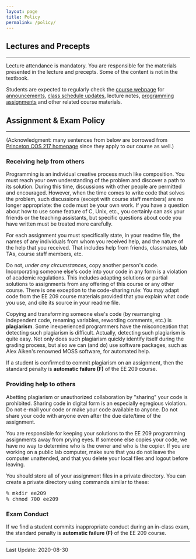 ```yaml
---
layout: page
title: Policy
permalink: /policy/
---
```


<h2> Lectures and Precepts </h2>
<hr>

<p>
Lecture attendance is mandatory. You are responsible for
the materials presented in the lecture and precepts. Some of the
content is not in the textbook.

Students are expected to regularly check
the <a href="../">course
webpage</a>
for <a href="../announcements">announcements</a>, <a href="../syllabus">class
schedule updates</a>, lecture
notes, <a href="../assign">programming assignments</a> and
other related course materials.
</p>

<h2> Assignment &amp; Exam Policy </h2>

<hr>

(Acknowledgment: many sentences from below are borrowed
from <a href="http://www.cs.princeton.edu/courses/archive/spring10/cos217/">Princeton
COS 217 homepage</a> since they apply to our course as well.)

<h3> Receiving help from others </h3>

Programming is an individual creative process much like
composition. You must reach your own understanding of the problem and
discover a path to its solution. During this time, discussions with
other people are permitted and encouraged. However, when the time
comes to write code that solves the problem, such discussions (except
with course staff members) are no longer appropriate: the code must be
your own work. If you have a question about how to use some feature of
C, Unix, etc., you certainly can ask your friends or the teaching
assistants, but specific questions about code you have written must be
treated more carefully.

<p>
For each assignment you must specifically state, in your readme file,
the names of any individuals from whom you received help, and the
nature of the help that you received. That includes help from friends,
classmates, lab TAs, course staff members, etc.

</p><p>
Do not, <i>under any circumstances</i>, copy another person's
code. Incorporating someone else's code into your code in any form is
a violation of academic regulations. This includes adapting solutions
or partial solutions to assignments from any offering of this course
or any other course. There is one exception to the code-sharing rule:
You may adapt code from the EE 209 course materials provided that you
explain what code you use, and cite its source in your readme file.

</p><p>
Copying and transforming someone else's code (by rearranging
independent code, renaming variables, rewording comments, etc.) is
<b>plagiarism</b>. Some inexperienced programmers have the
misconception that detecting such plagiarism is difficult. Actually,
detecting such plagiarism is quite easy. Not only does such plagiarism
quickly identify itself during the grading process, but also we can
(and do) use software packages, such as Alex Aiken's renowned MOSS
software, for automated help.

</p><p>
If a student is confirmed to commit plagiarism on an assignment, then
the standard penalty is <b>automatic failure (F)</b> of the EE 209
course.

</p><h3> Providing help to others </h3>
<p>
Abetting plagiarism or unauthorized collaboration by "sharing" your
code is prohibited. Sharing code in digital form is an especially
egregious violation. Do not e-mail your code or make your code
available to anyone. Do not share your code with anyone even after the
due date/time of the assignment.

</p><p>
You are responsible for keeping your solutions to the EE 209
programming assignments away from prying eyes. If someone else copies
your code, we have no way to determine who is the owner and who is the
copier. If you are working on a public lab computer, make sure
that you do not leave the computer unattended, and that you delete
your local files and logout before leaving.

You should store all of your assignment files in a private
directory. You can create a private directory using commands similar
to these:

</p><p>
</p><pre>% mkdir ee209
% chmod 700 ee209
</pre>


<h3> Exam Conduct</h3>

If we find a student commits inappropriate conduct during an in-class exam, the standard penalty is <b>automatic failure (F)</b> of the EE 209 course.

<hr>
Last Update: 2020-08-30<!--#echo var="LAST_MODIFIED"-->